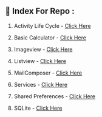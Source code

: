 ## 📇 Index For Repo : 

1. Activity Life Cycle - [Click Here](https://github.com/gkrockz/Andriod/tree/main/ActivityLifeCycle/app)

2. Basic Calculator - [Click Here](https://github.com/gkrockz/Andriod/tree/main/Basic-Calculator/app)

3. Imageview - [Click Here](https://github.com/gkrockz/Andriod/tree/main/ImageView)

4. Listview - [Click Here](https://github.com/gkrockz/Andriod/tree/main/ListView)

5. MailComposer - [Click Here](https://github.com/gkrockz/Andriod/tree/main/MailComposer/app)

6. Services - [Click Here](https://github.com/gkrockz/Andriod/tree/main/Services)

7. Shared Preferences - [Click Here](https://github.com/gkrockz/Andriod/tree/main/SharedPreferences)

8. SQLite - [Click Here](https://github.com/gkrockz/Andriod/tree/main/SQLite)
